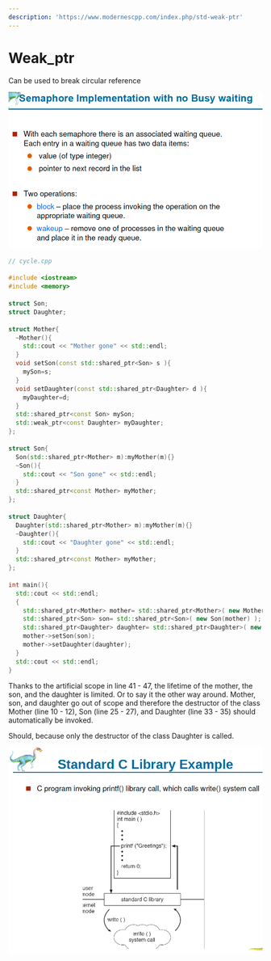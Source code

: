 ```yaml
---
description: 'https://www.modernescpp.com/index.php/std-weak-ptr'
---
```


# Weak\_ptr

Can be used to break circular reference 

![](../../.gitbook/assets/image%20%28140%29.png)

```cpp
// cycle.cpp

#include <iostream>
#include <memory>

struct Son;
struct Daughter;

struct Mother{
  ~Mother(){
    std::cout << "Mother gone" << std::endl;
  }
  void setSon(const std::shared_ptr<Son> s ){
    mySon=s;
  }
  void setDaughter(const std::shared_ptr<Daughter> d ){
    myDaughter=d;
  }
  std::shared_ptr<const Son> mySon;
  std::weak_ptr<const Daughter> myDaughter;
};

struct Son{
  Son(std::shared_ptr<Mother> m):myMother(m){}
  ~Son(){
    std::cout << "Son gone" << std::endl;
  }
  std::shared_ptr<const Mother> myMother;
};

struct Daughter{
  Daughter(std::shared_ptr<Mother> m):myMother(m){}
  ~Daughter(){
    std::cout << "Daughter gone" << std::endl;
  }
  std::shared_ptr<const Mother> myMother;
};

int main(){
  std::cout << std::endl;
  {
    std::shared_ptr<Mother> mother= std::shared_ptr<Mother>( new Mother);
    std::shared_ptr<Son> son= std::shared_ptr<Son>( new Son(mother) );
    std::shared_ptr<Daughter> daughter= std::shared_ptr<Daughter>( new Daughter(mother) );
    mother->setSon(son);
    mother->setDaughter(daughter);
  }
  std::cout << std::endl;
}
```

Thanks to the artificial scope in line 41 - 47, the lifetime of the mother, the son, and the daughter is limited. Or to say it the other way around. Mother, son, and daughter go out of scope and therefore the destructor of the class Mother \(line 10 - 12\), Son \(line 25 - 27\), and Daughter \(line 33 - 35\) should automatically be invoked.

Should, because only the destructor of the class Daughter is called.  


![](../../.gitbook/assets/image%20%2859%29.png)

